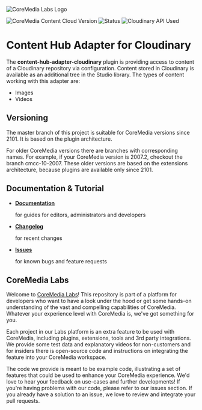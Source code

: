 ![CoreMedia Labs Logo](https://documentation.coremedia.com/badges/banner_coremedia_labs_wide.png "CoreMedia Labs Logo")

![CoreMedia Content Cloud Version](https://img.shields.io/static/v1?message=2101&label=CoreMedia%20Content%20Cloud&style=for-the-badge&labelColor=666666&color=672779 "This badge shows the CoreMedia version(s) this project is compatible with. 
Please read the versioning section of the project to see what other CoreMedia versions are supported and how to find them.")
![Status](https://img.shields.io/static/v1?message=active&label=Status&style=for-the-badge&labelColor=666666&color=2FAC66 
"The status badge describes if the project is maintained. Possible values are active and inactive. 
If a project is inactive it means that the development has been discontinued and won't support future CoreMedia versions."
)
![Cloudinary API Used](https://img.shields.io/static/v1?message=v1.26.0&label=Cloudinary&20API&style=for-the-badge&labelColor=6FC3B8&color=006CAE "CoreMedia Labs projects may depend on third party systems or APIs. This badge type shows the version number that is required for the selected project version.")

# Content Hub Adapter for Cloudinary

The **content-hub-adapter-cloudinary** plugin is providing access to content of a Cloudinary repository via configuration. 
Content stored in Cloudinary is available as an additional tree in the Studio library. The 
types of content working with this adapter are:
- Images
- Videos


## Versioning

The master branch of this project is suitable for CoreMedia versions since 2101.
It is based on the plugin architecture.

For older CoreMedia versions there are branches with corresponding names.
For example, if your CoreMedia version is 2007.2, checkout the branch cmcc-10-2007.
These older versions are based on the extensions architecture, because plugins
are available only since 2101.

## Documentation & Tutorial

* **[Documentation](docs/README.md)**

    for guides for editors, administrators and developers    

* **[Changelog](CHANGELOG.md)**

    for recent changes

* **[Issues](https://github.com/CoreMedia/content-hub-adapter-cloudinary/issues)**

    for known bugs and feature requests

## CoreMedia Labs

Welcome to [CoreMedia Labs](https://blog.coremedia.com/labs/)! This repository
is part of a platform for developers who want to have a look under the hood or
get some hands-on understanding of the vast and compelling capabilities of
CoreMedia. Whatever your experience level with CoreMedia is, we've got something
for you.

Each project in our Labs platform is an extra feature to be used with CoreMedia,
including plugins, extensions, tools and 3rd party integrations. We provide some test
data and explanatory videos for non-customers and for insiders there is
open-source code and instructions on integrating the feature into your
CoreMedia workspace. 

The code we provide is meant to be example code, illustrating a set of features
that could be used to enhance your CoreMedia experience. We'd love to hear your
feedback on use-cases and further developments! If you're having problems with
our code, please refer to our issues section. If you already have a solution to 
an issue, we love to review and integrate your pull requests. 

